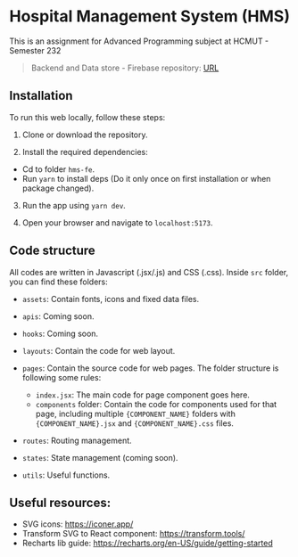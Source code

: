 # Hospital Management System (HMS)

This is an assignment for Advanced Programming subject at HCMUT - Semester 232
> Backend and Data store - Firebase repository: [URL](https://github.com/phuc0503/hms-be)

## Installation

To run this web locally, follow these steps:

1. Clone or download the repository.

2. Install the required dependencies:

-   Cd to folder `hms-fe`.
-   Run `yarn` to install deps (Do it only once on first installation or when package changed).

3. Run the app using `yarn dev`.

4. Open your browser and navigate to `localhost:5173`.

## Code structure

All codes are written in Javascript (.jsx/.js) and CSS (.css).
Inside `src` folder, you can find these folders:

-   `assets`: Contain fonts, icons and fixed data files.
-   `apis`: Coming soon.
-   `hooks`: Coming soon.
-   `layouts`: Contain the code for web layout.
-   `pages`: Contain the source code for web pages. The folder structure is following some rules:

    -   `index.jsx`: The main code for page component goes here.
    -   `components` folder: Contain the code for components used for that page, including multiple `{COMPONENT_NAME}` folders with `{COMPONENT_NAME}.jsx` and `{COMPONENT_NAME}.css` files.

-   `routes`: Routing management.
-   `states`: State management (coming soon).
-   `utils`: Useful functions.

## Useful resources:

-   SVG icons: https://iconer.app/
-   Transform SVG to React component: https://transform.tools/
-   Recharts lib guide: https://recharts.org/en-US/guide/getting-started
